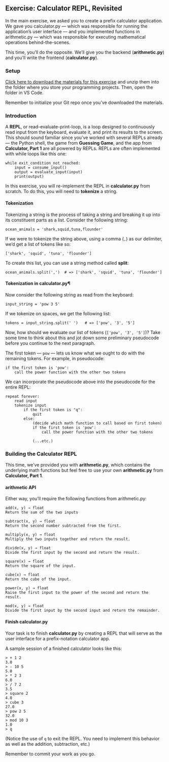 ## Exercise: Calculator REPL, Revisited

In the main exercise, we asked you to create a prefix calculator application. We gave you calculator.py — which was responsible for running the application’s user interface — and you implemented functions in arithmetic.py — which was responsible for executing mathematical operations behind-the-scenes.

This time, you’ll do the opposite. We’ll give you the backend (**arithmetic.py**) and you’ll write the frontend (**calculator.py**).


### Setup

[Click here to download the materials for this exercise](https://fellowship.hackbrightacademy.com/materials/shiptm1-devops/_downloads/be3104dd4f43eca4c521e39676566451/devops-calculator-2.zip) and unzip them into the folder where you store your programming projects. Then, open the folder in VS Code.

Remember to initialize your Git repo once you’ve downloaded the materials.


### Introduction

A **REPL**, or read-evaluate-print-loop, is a loop designed to continuously read input from the keyboard, evaluate it, and print its results to the screen. This should sound familiar since you’ve worked with several REPLs already — the Python shell, the game from **Guessing Game**, and the app from **Calculator, Part 1** are all powered by REPLs. REPLs are often implemented with while loops like this one:

    while exit_condition_not_reached:
        input = consume_input()
        output = evaluate_input(input)
        print(output)

In this exercise, you will re-implement the REPL in **calculator.py** from scratch. To do this, you will need to **tokenize** a string.

#### Tokenization

Tokenizing a string is the process of taking a string and breaking it up into its constituent parts as a list. Consider the following string:

    ocean_animals = 'shark,squid,tuna,flounder'

If we were to tokenize the string above, using a comma (`,`) as our delimiter, we’d get a list of tokens like so:

    ['shark', 'squid', 'tuna', 'flounder']

To create this list, you can use a string method called **split**:

    ocean_animals.split(',')  # => ['shark', 'squid', 'tuna', 'flounder']

#### Tokenization in calculator.py¶

Now consider the following string as read from the keyboard:

    input_string = 'pow 3 5'

If we tokenize on spaces, we get the following list:

    tokens = input_string.split(' ')   # => ['pow', '3', '5']

Now, how should we evaluate our list of tokens (`['pow', '3', '5']`)? Take some time to think about this and jot down some preliminary pseudocode before you continue to the next paragraph.

The first token — `pow` — lets us know what we ought to do with the remaining tokens. For example, in pseudocode:

    if the first token is 'pow':
        call the power function with the other two tokens

We can incorporate the pseudocode above into the pseudocode for the entire REPL:

    repeat forever:
        read input
        tokenize input
            if the first token is "q":
                quit
            else:
                (decide which math function to call based on first token)
                if the first token is 'pow':
                    call the power function with the other two tokens

                (...etc.)


### Building the Calculator REPL

This time, we’ve provided you with **arithmetic.py**, which contains the underlying math functions but feel free to use your own **arithmetic.py** from **Calculator, Part 1**.

#### arithmetic API

Either way, you’ll require the following functions from arithmetic.py:

    add(x, y) → float
    Return the sum of the two inputs

    subtract(x, y) → float
    Return the second number subtracted from the first.

    multiply(x, y) → float
    Multiply the two inputs together and return the result.

    divide(x, y) → float
    Divide the first input by the second and return the result.

    square(x) → float
    Return the square of the input.

    cube(x) → float
    Return the cube of the input.

    power(x, y) → float
    Raise the first input to the power of the second and return the result.

    mod(x, y) → float
    Divide the first input by the second input and return the remainder.

#### Finish calculator.py

Your task is to finish **calculator.py** by creating a REPL that will serve as the user interface for a prefix-notation calculator app.

A sample session of a finished calculator looks like this:

    > + 1 2
    3.0
    > - 10 5
    5.0
    > * 2 3
    6.0
    > / 7 2
    3.5
    > square 2
    4.0
    > cube 3
    27.0
    > pow 2 5
    32.0
    > mod 10 3
    1.0
    > q

(Notice the use of `q` to exit the REPL. You need to implement this behavior as well as the addition, subtraction, etc.)

Remember to commit your work as you go.